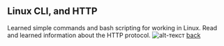 ## Linux CLI, and HTTP
Learned simple commands and bash scripting for working in Linux.
Read and learned information about the HTTP protocol.
![alt-текст](codecademy_cli.jpg)
[back](../README.md)
